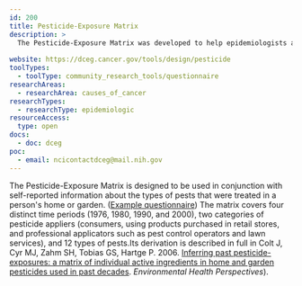 ```yaml
---
id: 200
title: Pesticide-Exposure Matrix
description: >
  The Pesticide-Exposure Matrix was developed to help epidemiologists and other researchers identify the active ingredients to which people were likely exposed when their homes and gardens were treated for pests in past years.
  
website: https://dceg.cancer.gov/tools/design/pesticide
toolTypes:
  - toolType: community_research_tools/questionnaire
researchAreas:
  - researchArea: causes_of_cancer
researchTypes:
  - researchType: epidemiologic
resourceAccess:
  type: open
docs:
  - doc: dceg
poc:
  - email: ncicontactdceg@mail.nih.gov
---
```

The Pesticide-Exposure Matrix is designed to be used in conjunction with self-reported information about the types of pests that were treated in a person's home or garden. ([Example questionnaire](https://dceg.cancer.gov/tools/design/pesticide/pesticide-example-questionnaire))   The matrix covers four distinct time periods (1976, 1980, 1990, and 2000), two categories of pesticide appliers (consumers, using products purchased in retail stores, and professional applicators such as pest control operators and lawn services), and 12 types of pests.Its derivation is described in full in Colt J, Cyr MJ, Zahm SH, Tobias GS, Hartge P. 2006. [Inferring past pesticide-exposures: a matrix of individual active ingredients in home and garden pesticides used in past decades](https://www.ncbi.nlm.nih.gov/pubmed/17384773). *Environmental Health Perspectives*).